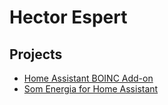 # Hector Espert

## Projects

- [Home Assistant BOINC Add-on](https://hectorespert.github.io/boinc-addons/)
- [Som Energia for Home Assistant](https://github.com/hectorespert/som-energia-hass)
